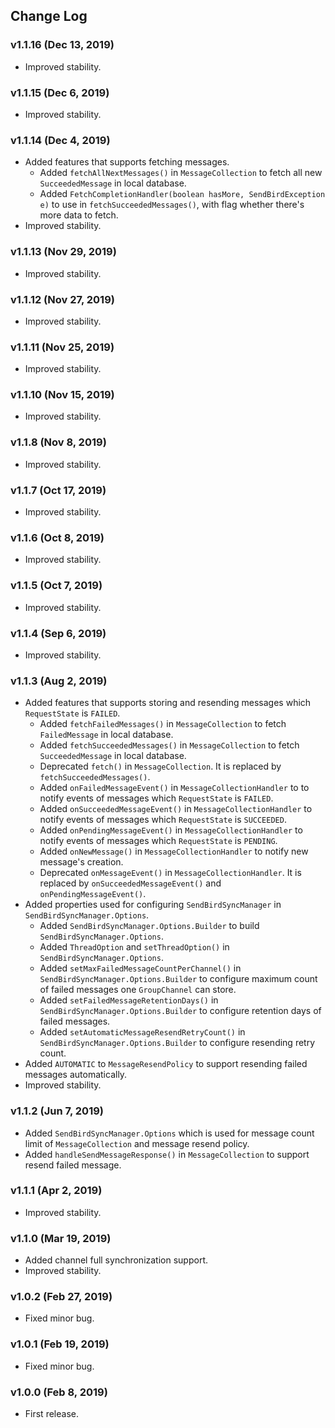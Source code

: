 ## Change Log

### v1.1.16 (Dec 13, 2019)
* Improved stability.

### v1.1.15 (Dec 6, 2019)
* Improved stability.

### v1.1.14 (Dec 4, 2019)
* Added features that supports fetching messages.
   * Added `fetchAllNextMessages()` in `MessageCollection` to fetch all new `SucceededMessage` in local database.
   * Added `FetchCompletionHandler(boolean hasMore, SendBirdException e)` to use in `fetchSucceededMessages()`, with flag whether there's more data to fetch.
* Improved stability.

### v1.1.13 (Nov 29, 2019)
* Improved stability.

### v1.1.12 (Nov 27, 2019)
* Improved stability.

### v1.1.11 (Nov 25, 2019)
* Improved stability.

### v1.1.10 (Nov 15, 2019)
* Improved stability.

### v1.1.8 (Nov 8, 2019)
* Improved stability.

### v1.1.7 (Oct 17, 2019)
* Improved stability.

### v1.1.6 (Oct 8, 2019)
* Improved stability.

### v1.1.5 (Oct 7, 2019)
* Improved stability.

### v1.1.4 (Sep 6, 2019)
* Improved stability.

### v1.1.3 (Aug 2, 2019)
* Added features that supports storing and resending messages which `RequestState` is `FAILED`.
   * Added `fetchFailedMessages()` in `MessageCollection` to fetch `FailedMessage` in local database.
   * Added `fetchSucceededMessages()` in `MessageCollection` to fetch `SucceededMessage` in local database.
   * Deprecated `fetch()` in `MessageCollection`. It is replaced by `fetchSucceededMessages()`.
   * Added `onFailedMessageEvent()` in `MessageCollectionHandler` to to notify events of messages which `RequestState` is `FAILED`.
   * Added `onSucceededMessageEvent()` in `MessageCollectionHandler` to notify events of messages which `RequestState` is `SUCCEEDED`.
   * Added `onPendingMessageEvent()` in `MessageCollectionHandler` to notify events of messages which `RequestState` is `PENDING`.
   * Added `onNewMessage()` in `MessageCollectionHandler` to notify new message's creation.
   * Deprecated `onMessageEvent()` in `MessageCollectionHandler`. It is replaced by `onSucceededMessageEvent()` and `onPendingMessageEvent()`.
* Added properties used for configuring `SendBirdSyncManager` in `SendBirdSyncManager.Options`.
   * Added `SendBirdSyncManager.Options.Builder` to build `SendBirdSyncManager.Options`.
   * Added `ThreadOption` and `setThreadOption()` in `SendBirdSyncManager.Options`.
   * Added `setMaxFailedMessageCountPerChannel()` in `SendBirdSyncManager.Options.Builder` to configure maximum count of failed messages one `GroupChannel` can store.
   * Added `setFailedMessageRetentionDays()` in `SendBirdSyncManager.Options.Builder` to configure retention days of failed messages.
   * Added `setAutomaticMessageResendRetryCount()` in `SendBirdSyncManager.Options.Builder` to configure resending retry count.
* Added `AUTOMATIC` to `MessageResendPolicy` to support resending failed messages automatically.
* Improved stability.
   
### v1.1.2 (Jun 7, 2019)
* Added `SendBirdSyncManager.Options` which is used for message count limit of `MessageCollection` and message resend policy.
* Added `handleSendMessageResponse()` in `MessageCollection` to support resend failed message.

### v1.1.1 (Apr 2, 2019)
* Improved stability.

### v1.1.0 (Mar 19, 2019)
* Added channel full synchronization support.
* Improved stability.

### v1.0.2 (Feb 27, 2019)
* Fixed minor bug.

### v1.0.1 (Feb 19, 2019)
* Fixed minor bug.

### v1.0.0 (Feb 8, 2019)
* First release.
